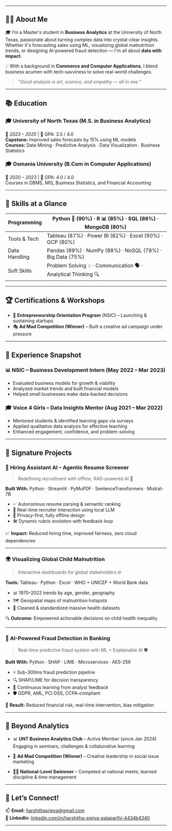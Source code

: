 
---

## 👩‍💻 About Me

🎓 I’m a Master's student in **Business Analytics** at the University of North Texas, passionate about turning complex data into crystal-clear insights. Whether it's forecasting sales using ML, visualizing global malnutrition trends, or designing AI-powered fraud detection — I'm all about **data with impact**.

💡 With a background in **Commerce and Computer Applications**, I blend business acumen with tech-savviness to solve real-world challenges.

> _“Good analysis is art, science, and empathy — all in one.”_

---

## 📚 Education

### 🎓 University of North Texas (M.S. in Business Analytics)  
📆 *2023 – 2025* | 🎯 GPA: 3.5 / 4.0  
**Capstone:** Improved sales forecasts by 15% using ML models  
**Courses:** Data Mining · Predictive Analysis · Data Visualization · Business Statistics

### 🎓 Osmania University (B.Com in Computer Applications)  
📆 *2020 – 2023* | 🎯 GPA: 4.0 / 4.0  
Courses in DBMS, MIS, Business Statistics, and Financial Accounting

---

## 🧠 Skills at a Glance

| Programming     | Python 🐍 (90%) · R 📊 (85%) · SQL (86%) · MongoDB (80%) |
|----------------|--------------------------------------------------------|
| Tools & Tech    | Tableau (87%) · Power BI (82%) · Excel (90%) · GCP (80%) |
| Data Handling   | Pandas (89%) · NumPy (88%) · NoSQL (78%) · Big Data (75%) |
| Soft Skills     | Problem Solving 💡 · Communication 🗣️ · Analytical Thinking 🔍 |

---

## 🏆 Certifications & Workshops

- 🧪 **Entrepreneurship Orientation Program** (NSIC) – Launching & sustaining startups  
- 🎭 **Ad Mad Competition (Winner)** – Built a creative ad campaign under pressure

---

## 💼 Experience Snapshot

### 📊 NSIC – Business Development Intern (May 2022 – Mar 2023)  
- Evaluated business models for growth & viability  
- Analyzed market trends and built financial models  
- Helped small businesses make data-backed decisions

### 🎓 Voice 4 Girls – Data Insights Mentor (Aug 2021 – Mar 2022)  
- Mentored students & identified learning gaps via surveys  
- Applied qualitative data analysis for effective teaching  
- Enhanced engagement, confidence, and problem-solving

---

## 🔬 Signature Projects

### 🧠 **Hiring Assistant AI – Agentic Resume Screener**
> Redefining recruitment with offline, RAG-powered AI 🤖

**Built With:** Python · Streamlit · PyMuPDF · SentenceTransformers · Mistral-7B  
- ✅ Autonomous resume parsing & semantic ranking  
- 💬 Real-time recruiter interaction using local LLM  
- 🔐 Privacy-first, fully offline design  
- 🛠️ Dynamic rubric evolution with feedback loop

📈 **Impact:** Reduced hiring time, improved fairness, zero cloud dependencies

---

### 🌍 **Visualizing Global Child Malnutrition**
> Interactive dashboards for global stakeholders 🌐

**Tools:** Tableau · Python · Excel · WHO + UNICEF + World Bank data  
- 📊 1970–2022 trends by age, gender, geography  
- 🗺️ Geospatial maps of malnutrition hotspots  
- 🧼 Cleaned & standardized massive health datasets

🔍 **Outcome:** Empowered actionable decisions on child health inequality

---

### 🏦 **AI-Powered Fraud Detection in Banking**
> Real-time predictive fraud system with ML + Explainable AI 🛡️

**Built With:** Python · SHAP · LIME · Microservices · AES-256  
- ⚡ Sub-300ms fraud prediction pipeline  
- 🔍 SHAP/LIME for decision transparency  
- 🔄 Continuous learning from analyst feedback  
- 🛡️ GDPR, AML, PCI DSS, CCPA-compliant

🚀 **Result:** Reduced financial risk, real-time intervention, bias mitigation

---

## 🌱 Beyond Analytics

- 📊 **UNT Business Analytics Club** – Active Member (since Jan 2024)  
  Engaging in seminars, challenges & collaborative learning

- 🧠 **Ad Mad Competition (Winner)** – Creative leadership in social issue marketing

- 🏊‍♀️ **National-Level Swimmer** – Competed at national meets; learned discipline & time management

---

## 🤝 Let’s Connect!

📫 **Email:** [harshithasrieya@gmail.com](mailto:harshithasrieya@gmail.com)  
🔗 **LinkedIn:** [linkedin.com/in/harshitha-sreiya-palaparthi-4434b4340](https://www.linkedin.com/in/harshitha-sreiya-palaparthi-4434b4340)

---
